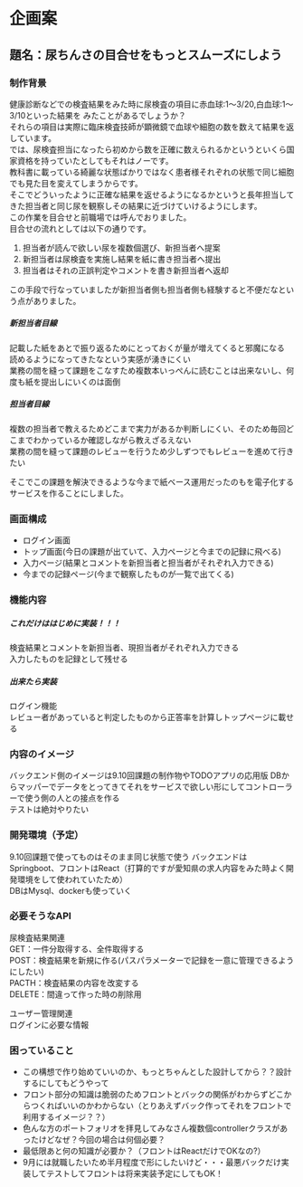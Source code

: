 # 企画案

## 題名：尿ちんさの目合せをもっとスムーズにしよう

### 制作背景

健康診断などでの検査結果をみた時に尿検査の項目に赤血球:1〜3/20,白血球:1〜3/10といった結果を
みたことがあるでしょうか？  
それらの項目は実際に臨床検査技師が顕微鏡で血球や細胞の数を数えて結果を返しています。  
では、尿検査担当になったら初めから数を正確に数えられるかというといくら国家資格を持っていたとしてもそれはノーです。  
教科書に載っている綺麗な状態ばかりではなく患者様それぞれの状態で同じ細胞でも見た目を変えてしまうからです。  
そこでどういったように正確な結果を返せるようになるかというと長年担当してきた担当者と同じ尿を観察しその結果に近づけていけるようにします。  
この作業を目合せと前職場では呼んでおりました。  
目合せの流れとしては以下の通りです。

1. 担当者が読んで欲しい尿を複数個選び、新担当者へ提案
2. 新担当者は尿検査を実施し結果を紙に書き担当者へ提出
3. 担当者はそれの正誤判定やコメントを書き新担当者へ返却

この手段で行なっていましたが新担当者側も担当者側も経験すると不便だなという点がありました。

##### 新担当者目線

記載した紙をあとで振り返るためにとっておくが量が増えてくると邪魔になる  
読めるようになってきたなという実感が湧きにくい  
業務の間を縫って課題をこなすため複数本いっぺんに読むことは出来ないし、何度も紙を提出しにいくのは面倒

##### 担当者目線

複数の担当者で教えるためどこまで実力があるか判断しにくい、そのため毎回どこまでわかっているか確認しながら教えざるえない  
業務の間を縫って課題のレビューを行うため少しずつでもレビューを進めて行きたい

そこでこの課題を解決できるような今まで紙ベース運用だったのもを電子化するサービスを作ることにしました。

### 画面構成

* ログイン画面
* トップ画面(今日の課題が出ていて、入力ページと今までの記録に飛べる)
* 入力ページ(結果とコメントを新担当者と担当者がそれぞれ入力できる)
* 今までの記録ページ(今まで観察したものが一覧で出てくる)

### 機能内容

##### これだけははじめに実装！！！

検査結果とコメントを新担当者、現担当者がそれぞれ入力できる  
入力したものを記録として残せる

##### 出来たら実装

ログイン機能  
レビュー者があっていると判定したものから正答率を計算しトップページに載せる

### 内容のイメージ

バックエンド側のイメージは9.10回課題の制作物やTODOアプリの応用版
DBからマッパーでデータをとってきてそれをサービスで欲しい形にしてコントローラーで使う側の人との接点を作る  
テストは絶対やりたい

### 開発環境（予定）

9.10回課題で使ってものはそのまま同じ状態で使う
バックエンドはSpringboot、フロントはReact（打算的ですが愛知県の求人内容をみた時よく開発環境をして使われていたため）  
DBはMysql、dockerも使っていく

### 必要そうなAPI

尿検査結果関連  
GET：一件分取得する、全件取得する  
POST：検査結果を新規に作る(パスパラメーターで記録を一意に管理できるようにしたい)  
PACTH：検査結果の内容を改変する  
DELETE：間違って作った時の削除用

ユーザー管理関連  
ログインに必要な情報

### 困っていること

* この構想で作り始めていいのか、もっとちゃんとした設計してから？？設計するにしてもどうやって
* フロント部分の知識は脆弱のためフロントとバックの関係がわからずどこからつくればいいのかわからない（とりあえずバック作ってそれをフロントで利用するイメージ？？）
* 色んな方のポートフォリオを拝見してみなさん複数個controllerクラスがあったけどなぜ？今回の場合は何個必要？
* 最低限あと何の知識が必要か？（フロントはReactだけでOKなの?）
* 9月には就職したいため半月程度で形にしたいけど・・・最悪バックだけ実装してテストしてフロントは将来実装予定にしてもOK！





